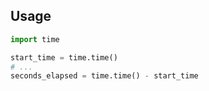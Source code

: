 ---
---

## Usage

```python
import time

start_time = time.time()
# ...
seconds_elapsed = time.time() - start_time
```
